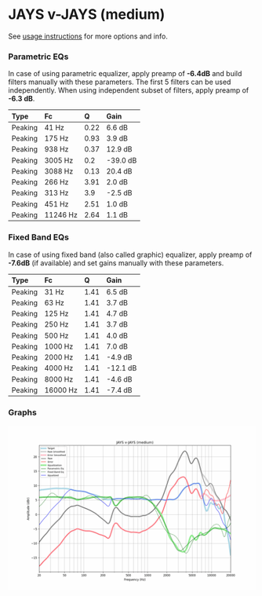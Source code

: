 # JAYS v-JAYS (medium)
See [usage instructions](https://github.com/jaakkopasanen/AutoEq#usage) for more options and info.

### Parametric EQs
In case of using parametric equalizer, apply preamp of **-6.4dB** and build filters manually
with these parameters. The first 5 filters can be used independently.
When using independent subset of filters, apply preamp of **-6.3 dB**.

| Type    | Fc       |    Q | Gain     |
|:--------|:---------|:-----|:---------|
| Peaking | 41 Hz    | 0.22 | 6.6 dB   |
| Peaking | 175 Hz   | 0.93 | 3.9 dB   |
| Peaking | 938 Hz   | 0.37 | 12.9 dB  |
| Peaking | 3005 Hz  | 0.2  | -39.0 dB |
| Peaking | 3088 Hz  | 0.13 | 20.4 dB  |
| Peaking | 266 Hz   | 3.91 | 2.0 dB   |
| Peaking | 313 Hz   | 3.9  | -2.5 dB  |
| Peaking | 451 Hz   | 2.51 | 1.0 dB   |
| Peaking | 11246 Hz | 2.64 | 1.1 dB   |

### Fixed Band EQs
In case of using fixed band (also called graphic) equalizer, apply preamp of **-7.6dB**
(if available) and set gains manually with these parameters.

| Type    | Fc       |    Q | Gain     |
|:--------|:---------|:-----|:---------|
| Peaking | 31 Hz    | 1.41 | 6.5 dB   |
| Peaking | 63 Hz    | 1.41 | 3.7 dB   |
| Peaking | 125 Hz   | 1.41 | 4.7 dB   |
| Peaking | 250 Hz   | 1.41 | 3.7 dB   |
| Peaking | 500 Hz   | 1.41 | 4.0 dB   |
| Peaking | 1000 Hz  | 1.41 | 7.0 dB   |
| Peaking | 2000 Hz  | 1.41 | -4.9 dB  |
| Peaking | 4000 Hz  | 1.41 | -12.1 dB |
| Peaking | 8000 Hz  | 1.41 | -4.6 dB  |
| Peaking | 16000 Hz | 1.41 | -7.4 dB  |

### Graphs
![](./JAYS%20v-JAYS%20(medium).png)